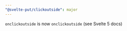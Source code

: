 ```yaml
---
"@svelte-put/clickoutside": major
---
```


`onclickoutside` is now `onclickoutside` (see Svelte 5 docs)
